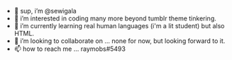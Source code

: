 - 👋 sup, i’m @sewigala
- 👀 i’m interested in coding many more beyond tumblr theme tinkering.
- 🌱 i’m currently learning real human languages (i'm a lit student) but also HTML.
- 💞️ i’m looking to collaborate on ... none for now, but looking forward to it.
- 📫 how to reach me ... raymobs#5493
